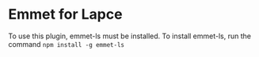 # Emmet for Lapce
To use this plugin, emmet-ls must be installed.
To install emmet-ls, run the command `npm install -g emmet-ls`

